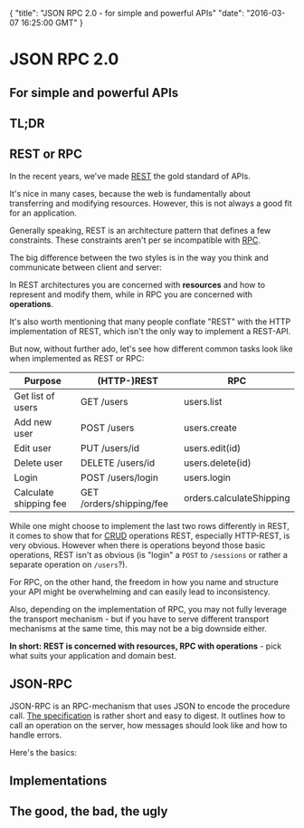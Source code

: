 {
  "title": "JSON RPC 2.0 - for simple and powerful APIs"
  "date": "2016-03-07 16:25:00 GMT"
}

# JSON RPC 2.0
## For simple and powerful APIs

## TL;DR

## REST or RPC

In the recent years, we've made [REST](https://en.wikipedia.org/wiki/Representational_state_transfer) the gold standard of APIs.

It's nice in many cases, because the web is fundamentally about transferring and modifying resources. However, this is not always a good fit for an application.

Generally speaking, REST is an architecture pattern that defines a few constraints. These constraints aren't per se incompatible with [RPC](https://en.wikipedia.org/wiki/Remote_procedure_call).

The big difference between the two styles is in the way you think and communicate between client and server:

In REST architectures you are concerned with **resources** and how to represent and modify them, while in RPC you are concerned with **operations**.

It's also worth mentioning that many people conflate "REST" with the HTTP implementation of REST, which isn't the only way to implement a REST-API.

But now, without further ado, let's see how different common tasks look like when implemented as REST or RPC:

| Purpose | (HTTP-)REST | RPC |
| ------- | ----------- | --- |
| Get list of users | GET /users | users.list |
| Add new user | POST /users | users.create |
| Edit user | PUT /users/id | users.edit(id) |
| Delete user | DELETE /users/id | users.delete(id) |
| Login | POST /users/login | users.login |
| Calculate shipping fee | GET /orders/shipping/fee | orders.calculateShipping |

While one might choose to implement the last two rows differently in REST, it comes to show that for [CRUD](https://en.wikipedia.org/wiki/Create,_read,_update_and_delete) operations REST, especially HTTP-REST, is very obvious.
However when there is operations beyond those basic operations, REST isn't as obvious (is "login" a `POST` to `/sessions` or rather a separate operation on `/users`?).

For RPC, on the other hand, the freedom in how you name and structure your API might be overwhelming and can easily lead to inconsistency.

Also, depending on the implementation of RPC, you may not fully leverage the transport mechanism - but if you have to serve different transport mechanisms at the same time, this may not be a big downside either.

**In short: REST is concerned with resources, RPC with operations** - pick what suits your application and domain best.

## JSON-RPC

JSON-RPC is an RPC-mechanism that uses JSON to encode the procedure call.
[The specification](http://www.jsonrpc.org/specification) is rather short and easy to digest.
It outlines how to call an operation on the server, how messages should look like and how to handle errors.

Here's the basics:



## Implementations

## The good, the bad, the ugly
